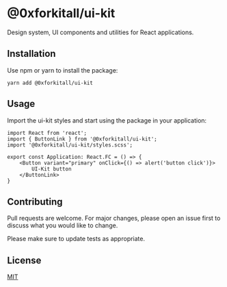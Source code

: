# @0xforkitall/ui-kit

Design system, UI components and utilities for React applications.

## Installation

Use npm or yarn to install the package:

```
yarn add @0xforkitall/ui-kit
```

## Usage

Import the ui-kit styles and start using the package in your application:

```
import React from 'react';
import { ButtonLink } from '@0xforkitall/ui-kit';
import '@0xforkitall/ui-kit/styles.scss';

export const Application: React.FC = () => {
    <Button variant="primary" onClick={() => alert('button click')}>
        UI-Kit button
    </ButtonLink>
}
```

## Contributing

Pull requests are welcome. For major changes, please open an issue first to discuss what you would like to change.

Please make sure to update tests as appropriate.

## License

[MIT](https://choosealicense.com/licenses/mit/)
